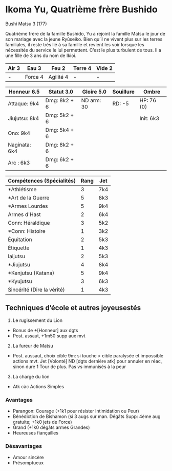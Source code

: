 # Ikoma Yu, Quatrième frère Bushido

Bushi Matsu 3 (177)

Quatrième frère de la famille Bushido, Yu a rejoint la famille Matsu le jour de
son mariage avec la jeune Ryûseiko. Bien qu’il ne vivent plus sur les terres
familiales, il reste très lié à sa famille et revient les voir lorsque les
nécessités du service le lui permettent. C’est le plus turbulent de tous.
Il a une fille de 3 ans du nom de Ikioi.

| **Air** 3     | **Eau** 3     | **Feu** 2     | **Terre** 4   | **Vide** 2
| ------------- | ------------- | ------------- | ------------- | -------------
| -             | Force 4       | Agilité 4     | -             | -

| Honneur 6.5   | Statut 3.0    | Gloire 5.0    | Souillure     | Ombre
| ------------- | ------------- | ------------- | ------------- | -------------
| Attaque: 9k4  | Dmg: 8k2 + 6  | ND arm: 30    | RD: -5        | HP: 76 (0)
| Jiujutsu: 8k4 | Dmg: 5k2 + 6  |||                               Init: 6k3
| Ono: 9k4      | Dmg: 5k4 + 6  |||
| Naginata: 6k4 | Dmg: 8k2 + 6  |||
| Arc : 6k3     | Dmg: 6k2 + 6  |||

| Compétences (Spécialités)                     | Rang  | Jet
| --------------------------------------------- | ----- | -------
| *Athlétisme                                   | 3     | 7k4
| *Art de la Guerre                             | 5     | 8k3
| *Armes Lourdes                                | 5     | 9k4
| Armes d'Hast                                  | 2     | 6k4
| Conn: Héraldique                              | 3     | 5k2
| *Conn: Histoire                               | 1     | 3k2
| Équitation                                    | 2     | 5k3
| Étiquette                                     | 1     | 4k3
| Iaijutsu                                      | 2     | 5k3
| *Jiujutsu                                     | 4     | 8k4
| *Kenjutsu (Katana)                            | 5     | 9k4
| *Kyujutsu                                     | 3     | 6k3
| Sincérité (Dire la vérité)                    | 1     | 4k3




## Techniques d’école et autres joyeusestés

1. Le rugissement du Lion
  * Bonus de +[Honneur] aux dgts
  * Post. assaut, +1m50 supp aux mvt
2. La fureur de Matsu
  * Post. aussaut, choix cible 9m: si touche > cible paralysée et impossible
    actions mvt. Jet [Volonté] ND [dgts dernière atk] pour annuler en réac, sinon
    dure 1 Tour de plus. Pas vs immunisés à la peur
3. La charge du lion
  * Atk càc Actions Simples

### Avantages

* Parangon: Courage (+1k1 pour résister Intimidation ou Peur)
* Bénédiction de Bishamon (si 3 augs sur man. Dégâts Supp: 4ème aug gratuite; +1k0 jets de Force)
* Grand (+1k0 dégâts armes Grandes)
* Heureuses fiançailles

### Désavantages

* Amour sincère
* Présomptueux
